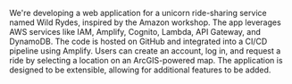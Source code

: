 We're developing a web application for a unicorn ride-sharing service named Wild Rydes, inspired by the Amazon workshop. The app leverages AWS services like IAM, Amplify, Cognito, Lambda, API Gateway, and DynamoDB. The code is hosted on GitHub and integrated into a CI/CD pipeline using Amplify.
Users can create an account, log in, and request a ride by selecting a location on an ArcGIS-powered map. The application is designed to be extensible, allowing for additional features to be added.

